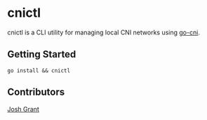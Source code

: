 # cnictl
cnictl is a CLI utility for managing local CNI networks using [go-cni](https://github.com/containerd/go-cni).

## Getting Started
```shell
go install && cnictl
```

## Contributors
[Josh Grant](https://github.com/j0shgrant)
